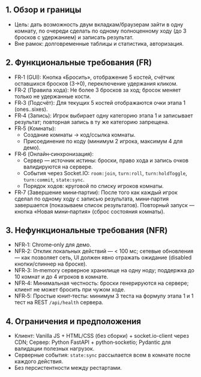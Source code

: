 ## 1. Обзор и границы
- Цель: дать возможность двум вкладкам/браузерам зайти в одну комнату, по очереди сделать по одному полноценному ходу (до 3 бросков с удержанием) и записать результат.
- Вне рамок: долговременные таблицы и статистика, авторизация.

## 2. Функциональные требования (FR)
- FR‑1 (GUI): Кнопка «Бросить», отображение 5 костей, счётчик оставшихся бросков (3→0), переключение удержания кликом.
- FR‑2 (Правила хода): Не более 3 бросков за ход; бросок меняет только не удержанные кости.
- FR‑3 (Подсчёт): Для текущих 5 костей отображаются очки этапа 1 (ones..sixes).
- FR‑4 (Запись): Игрок выбирает одну категорию этапа 1 и записывает результат; повторная запись в ту же категорию запрещена.
- FR‑5 (Комнаты):
  - Создание комнаты → код/ссылка комнаты.
  - Присоединение по коду (минимум 2 игрока, максимум 4 для демо).
- FR‑6 (Онлайн‑синхронизация):
  - Сервер — источник истины: броски, право хода и запись очков валидируются на сервере.
  - События через Socket.IO: `room:join`, `turn:roll`, `turn:holdToggle`, `turn:commit`, `state:sync`.
  - Порядок ходов: круговой по списку игроков комнаты.
- FR‑7 (Завершение мини‑партии): После того как каждый игрок сделал по одному ходу с записью результата, мини‑партия завершается (показываем список результатов). Повторный запуск — кнопка «Новая мини‑партия» (сброс состояния комнаты).

## 3. Нефункциональные требования (NFR)
- NFR‑1: Chrome‑only для демо.
- NFR‑2: Отклик локальных действий — < 100 мс; сетевые обновления — как позволяет сеть, UI должен явно отражать ожидание (disabled кнопки/спиннер на броске).
- NFR‑3: In‑memory серверное хранилище на одну ноду; поддержка до 10 комнат и до 4 игроков в комнате.
- NFR‑4: Минимальная честность: броски генерируются на сервере; клиент не может бросить при чужом ходе.
- NFR‑5: Простые юнит‑тесты: минимум 3 теста на формулу этапа 1 и 1 тест на REST `/api/health` сервера.

## 4. Ограничения и предположения
- Клиент: Vanilla JS + HTML/CSS (без сборки) + socket.io-client через CDN; Сервер: Python FastAPI + python‑socketio; Pydantic для валидации полезных нагрузок.
- Серверные события: `state:sync` рассылается всем в комнате после каждого действия.
- Без персистентности между рестартами.